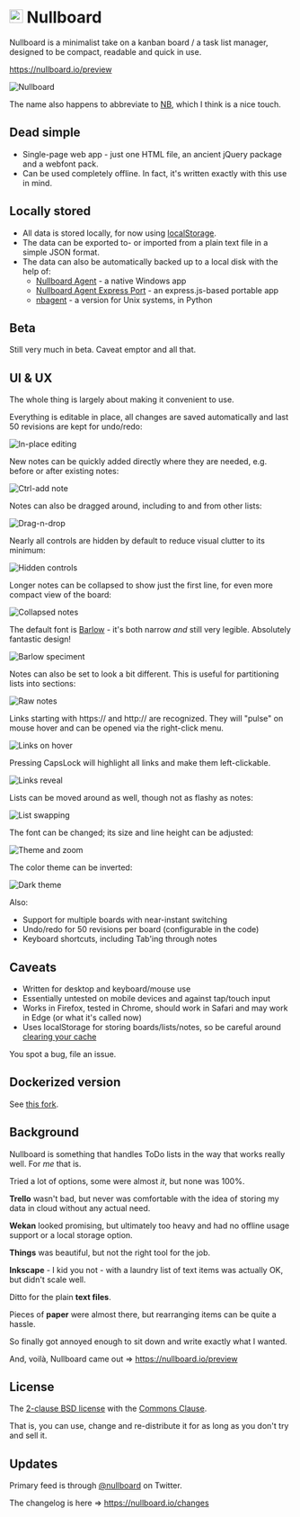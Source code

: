 <h1><img src="extras/favicon-16.png" alt="icon" height="24px" /> Nullboard</h1>

Nullboard is a minimalist take on a kanban board / a task list manager, designed to be compact, readable and quick in use.

<https://nullboard.io/preview>

![Nullboard](images/nullboard-example-alt.png)

The name also happens to abbreviate to [NB](https://en.wikipedia.org/wiki/Nota_bene), which I think is a nice touch.

## Dead simple

* Single-page web app - just one HTML file, an ancient jQuery package and a webfont pack.
* Can be used completely offline. In fact, it's written exactly with this use in mind.

## Locally stored

* All data is stored locally, for now using [localStorage](https://developer.mozilla.org/en/docs/Web/API/Window/localStorage).
* The data can be exported to- or imported from a plain text file in a simple JSON format.
* The data can also be automatically backed up to a local disk with the help of:
  * [Nullboard Agent](https://nullboard.io/backups) - a native Windows app
  * [Nullboard Agent Express Port](https://github.com/justinpchang/nullboard-agent-express) - an express.js-based portable app
  * [nbagent](https://github.com/luismedel/nbagent) - a version for Unix systems, in Python

## Beta

Still very much in beta. Caveat emptor and all that.

## UI & UX

The whole thing is largely about making it convenient to use.

Everything is editable in place, all changes are saved automatically and last 50 revisions are kept for undo/redo:

![In-place editing](images/nullboard-inplace-editing.gif)

New notes can be quickly added directly where they are needed, e.g. before or after existing notes:

![Ctrl-add note](images/nullboard-ctrl-add-note.gif)

Notes can also be dragged around, including to and from other lists:

![Drag-n-drop](images/nullboard-drag-n-drop.gif)

Nearly all controls are hidden by default to reduce visual clutter to its minimum:

![Hidden controls](images/nullboard-hidden-controls.gif)

Longer notes can be collapsed to show just the first line, for even more compact view of the board:

![Collapsed notes](images/nullboard-collapsed-notes.gif)

The default font is [Barlow](https://tribby.com/fonts/barlow/) - it's both narrow *and* still very legible. Absolutely fantastic design!

![Barlow speciment](images/barlow-specimen.png)

Notes can also be set to look a bit different. This is useful for partitioning lists into sections:

![Raw notes](images/nullboard-raw-notes.gif)

Links starting with https:// and http:// are recognized. They will "pulse" on mouse hover and can be opened via the right-click menu.

![Links on hover](images/nullboard-links-on-hover.gif)

Pressing CapsLock will highlight all links and make them left-clickable.

![Links reveal](images/nullboard-links-reveal.gif)

Lists can be moved around as well, though not as flashy as notes:

![List swapping](images/nullboard-list-swap.gif)

The font can be changed; its size and line height can be adjusted:

![Theme and zoom](images/nullboard-ui-preferences.gif)

The color theme can be inverted:

![Dark theme](images/nullboard-dark-theme.gif)

Also:

* Support for multiple boards with near-instant switching
* Undo/redo for 50 revisions per board (configurable in the code)
* Keyboard shortcuts, including Tab'ing through notes

## Caveats

* Written for desktop and keyboard/mouse use
* Essentially untested on mobile devices and against tap/touch input
* Works in Firefox, tested in Chrome, should work in Safari and may work in Edge (or what it's called now)
* Uses localStorage for storing boards/lists/notes, so be careful around [clearing your cache](https://stackoverflow.com/questions/9948284/how-persistent-is-localstorage)

You spot a bug, file an issue.

## Dockerized version

See [this fork](https://github.com/rsoper/nullboard).

## Background

Nullboard is something that handles ToDo lists in the way that works really well. For *me* that is.

Tried a lot of options, some were almost *it*, but none was 100%.

**Trello** wasn't bad, but never was comfortable with the idea of storing my data in cloud without any actual need.

**Wekan** looked promising, but ultimately too heavy and had no offline usage support or a local storage option.

**Things** was beautiful, but not the right tool for the job.

**Inkscape** - I kid you not - with a laundry list of text items was actually OK, but didn't scale well.

Ditto for the plain **text files**.

Pieces of **paper** were almost there, but rearranging items can be quite a hassle.

So finally got annoyed enough to sit down and write exactly what I wanted.

And, voilà, Nullboard came out  =>  <https://nullboard.io/preview>

## License

The [2-clause BSD license](https://opensource.org/licenses/BSD-2-Clause/) with the [Commons Clause](https://commonsclause.com/).

That is, you can use, change and re-distribute it for as long as you don't try and sell it.

## Updates

Primary feed is through [@nullboard](https://twitter.com/nullboard) on Twitter.

The changelog is here => <https://nullboard.io/changes>
